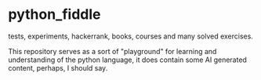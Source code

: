 # python_fiddle
tests, experiments, hackerrank, books, courses and many solved exercises.

This repository serves as a sort of "playground" for learning and understanding of the python language, it does contain some AI generated content, perhaps, I should say.
